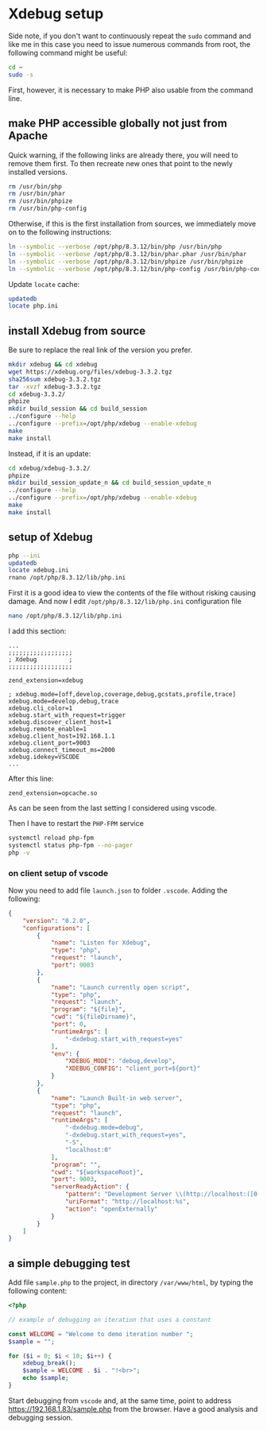 # Xdebug setup

Side note, if you don't want to continuously repeat the `sudo` command and like me in this case you need to issue numerous commands from root, the following command might be useful:

```bash
cd ~
sudo -s
```

First, however, it is necessary to make PHP also usable from the command line.

## make PHP accessible globally not just from Apache

Quick warning, if the following links are already there, you will need to remove them first. To then recreate new ones that point to the newly installed versions.

```bash
rm /usr/bin/php
rm /usr/bin/phar
rm /usr/bin/phpize
rm /usr/bin/php-config
```

Otherwise, if this is the first installation from sources, we immediately move on to the following instructions:

```bash
ln --symbolic --verbose /opt/php/8.3.12/bin/php /usr/bin/php
ln --symbolic --verbose /opt/php/8.3.12/bin/phar.phar /usr/bin/phar
ln --symbolic --verbose /opt/php/8.3.12/bin/phpize /usr/bin/phpize
ln --symbolic --verbose /opt/php/8.3.12/bin/php-config /usr/bin/php-config
```

Update `locate` cache:

```bash
updatedb
locate php.ini
```

## install Xdebug from source

Be sure to replace the real link of the version you prefer.

```bash
mkdir xdebug && cd xdebug
wget https://xdebug.org/files/xdebug-3.3.2.tgz
sha256sum xdebug-3.3.2.tgz
tar -xvzf xdebug-3.3.2.tgz
cd xdebug-3.3.2/
phpize
mkdir build_session && cd build_session
../configure --help
../configure --prefix=/opt/php/xdebug --enable-xdebug
make
make install
```

Instead, if it is an update:

```bash
cd xdebug/xdebug-3.3.2/
phpize
mkdir build_session_update_n && cd build_session_update_n
../configure --help
../configure --prefix=/opt/php/xdebug --enable-xdebug
make
make install
```

## setup of Xdebug

```bash
php --ini
updatedb
locate xdebug.ini
rnano /opt/php/8.3.12/lib/php.ini
```

First it is a good idea to view the contents of the file without risking causing damage.
And now I edit `/opt/php/8.3.12/lib/php.ini` configuration file

```bash
nano /opt/php/8.3.12/lib/php.ini
```

I add this section:

```text
...
;;;;;;;;;;;;;;;;;;
; Xdebug         ;
;;;;;;;;;;;;;;;;;;

zend_extension=xdebug

; xdebug.mode=[off,develop,coverage,debug,gcstats,profile,trace]
xdebug.mode=develop,debug,trace
xdebug.cli_color=1
xdebug.start_with_request=trigger
xdebug.discover_client_host=1
xdebug.remote_enable=1
xdebug.client_host=192.168.1.1
xdebug.client_port=9003
xdebug.connect_timeout_ms=2000
xdebug.idekey=VSCODE
...
```

After this line:

```text
zend_extension=opcache.so
```

As can be seen from the last setting I considered using vscode.

Then I have to restart the `PHP-FPM` service

```bash
systemctl reload php-fpm
systemctl status php-fpm --no-pager
php -v
```

### on client setup of vscode

Now you need to add file `launch.json` to folder `.vscode`.
Adding the following:

```json
{
    "version": "0.2.0",
    "configurations": [
        {
            "name": "Listen for Xdebug",
            "type": "php",
            "request": "launch",
            "port": 9003
        },
        {
            "name": "Launch currently open script",
            "type": "php",
            "request": "launch",
            "program": "${file}",
            "cwd": "${fileDirname}",
            "port": 0,
            "runtimeArgs": [
                "-dxdebug.start_with_request=yes"
            ],
            "env": {
                "XDEBUG_MODE": "debug,develop",
                "XDEBUG_CONFIG": "client_port=${port}"
            }
        },
        {
            "name": "Launch Built-in web server",
            "type": "php",
            "request": "launch",
            "runtimeArgs": [
                "-dxdebug.mode=debug",
                "-dxdebug.start_with_request=yes",
                "-S",
                "localhost:0"
            ],
            "program": "",
            "cwd": "${workspaceRoot}",
            "port": 9003,
            "serverReadyAction": {
                "pattern": "Development Server \\(http://localhost:([0-9]+)\\) started",
                "uriFormat": "http://localhost:%s",
                "action": "openExternally"
            }
        }
    ]
}
```

## a simple debugging test

Add file `sample.php` to the project, in directory `/var/www/html`, by typing the following content:

```php
<?php

// example of debugging an iteration that uses a constant

const WELCOME = "Welcome to demo iteration number ";
$sample = "";

for ($i = 0; $i < 10; $i++) {
    xdebug_break();
    $sample = WELCOME . $i . "!<br>";
    echo $sample;
}

```

Start debugging from `vscode` and, at the same time, point to address <https://192.168.1.83/sample.php> from the browser.
Have a good analysis and debugging session.
